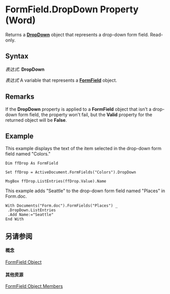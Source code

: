 
# FormField.DropDown Property (Word)

Returns a  **[DropDown](55233d61-d6d0-30f9-6825-ebbdbeb928b6.md)** object that represents a drop-down form field. Read-only.


## Syntax

 _表达式_. **DropDown**

 _表达式_ A variable that represents a **[FormField](c3c07344-06b2-fe86-6fcb-b9c63a991bcc.md)** object.


## Remarks

If the  **DropDown** property is applied to a **FormField** object that isn't a drop-down form field, the property won't fail, but the **Valid** property for the returned object will be **False**.


## Example

This example displays the text of the item selected in the drop-down form field named "Colors."


```
Dim ffDrop As FormField 
 
Set ffDrop = ActiveDocument.FormFields("Colors").DropDown 
 
MsgBox ffDrop.ListEntries(ffDrop.Value).Name
```

This example adds "Seattle" to the drop-down form field named "Places" in Form.doc.




```
With Documents("Form.doc").FormFields("Places") _ 
 .DropDown.ListEntries 
 .Add Name:="Seattle" 
End With
```


## 另请参阅


#### 概念


[FormField Object](c3c07344-06b2-fe86-6fcb-b9c63a991bcc.md)
#### 其他资源


[FormField Object Members](http://msdn.microsoft.com/library/e7d1b5d7-e1b3-b602-98c4-d0d4dc2288e5%28Office.15%29.aspx)